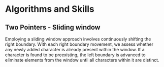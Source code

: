 # Algorithms and Skills
## Two Pointers - Sliding window
Employing a sliding window approach involves continuously shifting the right boundary. With each right boundary movement, we assess whether any newly added character is already present within the window. If a character is found to be preexisting, the left boundary is advanced to eliminate elements from the window until all characters within it are distinct.